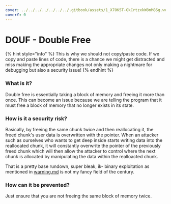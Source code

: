 ```yaml
---
cover: ../../../../../../../.gitbook/assets/1_X7OK5T-GkCrtzxkW8nM8Sg.webp
coverY: 0
---
```


# DOUF - Double Free

{% hint style="info" %}
This is why we should not copy/paste code. If we copy and paste lines of code, there is a chance we might get distracted and miss making the appropriate changes not only making a nightmare for debugging but also a security issue!
{% endhint %}

### What is it?

Double free is essentially taking a block of memory and freeing it more than once. This can become an issue because we are telling the program that it must free a block of memory that no longer exists in its state.

### How is it a security risk?

Basically, by freeing the same chunk twice and then reallocating it, the freed chunk's user data is overwritten with the pointer. When an attacker such as ourselves who wants to get deep inside starts writing data into the reallocated chunk, it will constantly overwrite the pointer of the previously freed chunk which will then allow the attacker to control where the next chunk is allocated by manipulating the data within the realloacted chunk.&#x20;

That is a pretty base rundown, super bleak, ik- binary exploitation as mentioned in [warning.md](warning.md "mention") is not my fancy field of the century.

### How can it be prevented?

Just ensure that you are not freeing the same block of memory twice.
